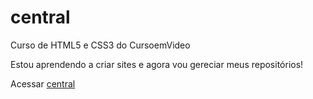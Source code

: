 # central
Curso de HTML5 e CSS3 do CursoemVideo

Estou aprendendo a criar sites e agora vou gereciar meus repositórios!

Acessar <a href="https://joao8victor8santana.github.io/central/pag-central.html">central</a>